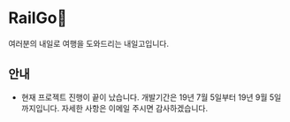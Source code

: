 # RailGo🚅

여러분의 내일로 여행을 도와드리는 내일고입니다.

## 안내

- 현재 프로젝트 진행이 끝이 났습니다. 개발기간은 19년 7월 5일부터 19년 9월 5일까지입니다. 자세한 사항은 이메일 주시면 감사하겠습니다.
